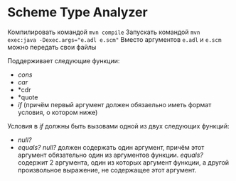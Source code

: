 # Scheme Type Analyzer
Компилировать командой `mvn compile`
Запускать командой `mvn exec:java -Dexec.args="e.adl e.scm"`
Вместо аргументов `e.adl` и `e.scm` можно передать свои файлы

Поддерживает следующие функции:
* *cons*
* *car*
* *cdr
* *quote
* *if* (причём первый аргумент должен обязаельно иметь формат условия, о котором ниже)

Условия в *if* должны быть вызовами одной из двух следующих функций:
* *null?*
* *equals?*
*null?* должен содержать один аргумент, причём этот аргумент обязательно один из аргументов функции.
*equals?* содержит 2 аргумента, один из которых аргумент функции, а другой произвольное выражение, не содержащее этот аргумент.
